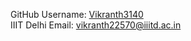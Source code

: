 GitHub Username: [Vikranth3140](https://github.com/Vikranth3140)
\
IIIT Delhi Email: [vikranth22570@iiitd.ac.in](mailto:vikranth22570@iiitd.ac.in)